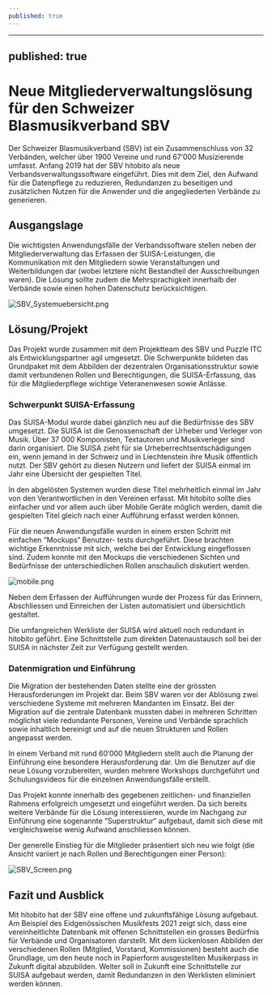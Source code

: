 ```yaml
---
published: true
---
```

---
published: true
---
# Neue Mitgliederverwaltungslösung für den Schweizer Blasmusikverband SBV

Der Schweizer Blasmusikverband (SBV) ist ein Zusammenschluss von 32 Verbänden, welcher über 1900
Vereine und rund 67‘000 Musizierende umfasst. Anfang 2019 hat der SBV hitobito als neue
Verbandsverwaltungssoftware eingeführt. Dies mit dem Ziel, den Aufwand für die Datenpflege zu reduzieren, Redundanzen zu beseitigen und zusätzlichen Nutzen für die Anwender und die angegliederten Verbände zu generieren.

## Ausgangslage

Die wichtigsten Anwendungsfälle der Verbandssoftware stellen neben der Mitgliederverwaltung das
Erfassen der SUISA-Leistungen, die Kommunikation mit den Mitgliedern sowie Veranstaltungen und
Weiterbildungen dar (wobei letztere nicht Bestandteil der Ausschreibungen waren). Die Lösung sollte zudem die Mehrsprachigkeit innerhalb der Verbände sowie einen hohen Datenschutz berücksichtigen.

![SBV_Systemuebersicht.png]({{site.baseurl}}/_posts/SBV_Systemuebersicht.png)


## Lösung/Projekt
Das Projekt wurde zusammen mit dem Projektteam des SBV und Puzzle ITC als Entwicklungspartner agil umgesetzt. Die Schwerpunkte bildeten das Grundpaket mit dem Abbilden der dezentralen
Organisationsstruktur sowie damit verbundenen Rollen und Berechtigungen, die SUISA-Erfassung, das
für die Mitgliederpflege wichtige Veteranenwesen sowie Anlässe.

### Schwerpunkt SUISA-Erfassung
Das SUISA-Modul wurde dabei gänzlich neu auf die Bedürfnisse des SBV umgesetzt. Die SUISA ist die
Genossenschaft der Urheber und Verleger von Musik. Über 37 000 Komponisten, Textautoren und
Musikverleger sind darin organisiert. Die SUISA zieht für sie Urheberrechtsentschädigungen ein, wenn jemand in der Schweiz und in Liechtenstein ihre Musik öffentlich nutzt. Der SBV gehört zu diesen Nutzern und liefert der SUISA einmal im Jahr eine Übersicht der gespielten Titel.

In den abgelösten Systemen wurden diese Titel mehrheitlich einmal im Jahr von den
Verantwortlichen in den Vereinen erfasst. Mit hitobito sollte dies einfacher und vor allem auch
über Mobile Geräte möglich werden, damit die gespielten Titel gleich nach einer Aufführung
erfasst werden können.

Für die neuen Anwendungsfälle wurden in einem ersten Schritt mit einfachen “Mockups“ Benutzer-
tests durchgeführt. Diese brachten wichtige Erkenntnisse mit sich, welche bei der Entwicklung
eingeflossen sind. Zudem konnte mit den Mockups die verschiedenen Sichten und Bedürfnisse der
unterschiedlichen Rollen anschaulich diskutiert werden.

![mobile.png]({{site.baseurl}}/_posts/mobile.png)


Neben dem Erfassen der Aufführungen wurde der Prozess für das Erinnern, Abschliessen und
Einreichen der Listen automatisiert und übersichtlich gestaltet.

Die umfangreichen Werkliste der SUISA wird aktuell noch redundant in hitobito geführt. Eine
Schnittstelle zum direkten Datenaustausch soll bei der SUISA in nächster Zeit zur Verfügung gestellt werden.

### Datenmigration und Einführung
Die Migration der bestehenden Daten stellte eine der grössten Herausforderungen im Projekt dar. Beim SBV waren vor der Ablösung zwei verschiedene Systeme mit mehreren Mandanten im Einsatz. Bei der Migration auf die zentrale Datenbank mussten dabei in mehreren Schritten möglichst viele redundante Personen, Vereine und Verbände sprachlich sowie inhaltlich bereinigt und auf die neuen Strukturen und Rollen angepasst werden.

In einem Verband mit rund 60‘000 Mitgliedern stellt auch die Planung der Einführung eine besondere
Herausforderung dar. Um die Benutzer auf die neue Lösung vorzubereiten, wurden mehrere Workshops
durchgeführt und Schulungsvideos für die einzelnen Anwendungsfälle erstellt.

Das Projekt konnte innerhalb des gegebenen zeitlichen- und finanziellen Rahmens erfolgreich umgesetzt und eingeführt werden. Da sich bereits weitere Verbände für die Lösung interessieren, wurde im Nachgang zur Einführung eine sogenannte “Superstruktur“ aufgebaut, damit sich diese mit
vergleichsweise wenig Aufwand anschliessen können.

Der generelle Einstieg für die Mitglieder präsentiert sich neu wie folgt (die Ansicht variiert je nach Rollen und Berechtigungen einer Person):

![SBV_Screen.png]({{site.baseurl}}/_posts/SBV_Screen.png)


## Fazit und Ausblick
Mit hitobito hat der SBV eine offene und zukunftsfähige Lösung aufgebaut. Am Beispiel des
Eidgenössischen Musikfests 2021 zeigt sich, dass eine vereinheitlichte Datenbank mit offenen
Schnittstellen ein grosses Bedürfnis für Verbände und Organisatoren darstellt. Mit dem lückenlosen Abbilden der verschiedenen Rollen (Mitglied, Vorstand, Kommissionen) besteht auch die Grundlage, um den heute noch in Papierform ausgestellten Musikerpass in Zukunft digital abzubilden. Weiter soll in Zukunft eine Schnittstelle zur SUISA aufgebaut werden, damit Redundanzen in den Werklisten eliminiert werden können.
